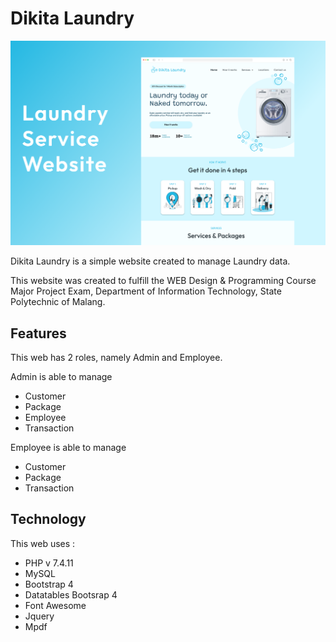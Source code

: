 # Dikita Laundry

![Dikita.png](asset/img/Dikita.png)

Dikita Laundry is a simple website created to manage Laundry data.

This website was created to fulfill the WEB Design & Programming Course Major Project Exam, Department of Information Technology, State Polytechnic of Malang.

## Features

This web has 2 roles, namely Admin and Employee.

Admin is able to manage

- Customer
- Package
- Employee
- Transaction

Employee is able to manage

- Customer
- Package
- Transaction

## Technology

This web uses :

- PHP v 7.4.11
- MySQL
- Bootstrap 4
- Datatables Bootsrap 4
- Font Awesome
- Jquery
- Mpdf

